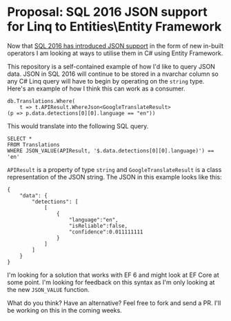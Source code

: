 # Proposal: SQL 2016 JSON support for Linq to Entities\Entity Framework

Now that [SQL 2016 has introduced JSON support](https://blogs.msdn.microsoft.com/jocapc/2015/05/16/json-support-in-sql-server-2016/) in the form of new in-built operators I am looking at ways to utilise them in C# using Entity Framework.

This repository is a self-contained example of how I'd like to query JSON data. JSON in SQL 2016 will continue to be stored in a nvarchar column so any C# Linq query will have to begin by operating on the `string` type. Here's an example of how I think this can work as a consumer.


    db.Translations.Where(
        t => t.APIResult.WhereJson<GoogleTranslateResult>
    (p => p.data.detections[0][0].language == "en"))


This would translate into the following SQL query.


    SELECT *
    FROM Translations
    WHERE JSON_VALUE(APIResult, '$.data.detections[0][0].language)') == 'en'


`APIResult` is a property of type `string` and `GoogleTranslateResult` is a class representation of the JSON string. The JSON in this example looks like this:


    {
        "data": {
            "detections": [
                [
                    {
                        "language":"en",
                        "isReliable":false,
                        "confidence":0.011111111
                    }
                ]
            ]
        }
    }


I'm looking for a solution that works with EF 6 and might look at EF Core at some point. I'm looking for feedback on this syntax as I'm only looking at the new `JSON_VALUE` function. 

What do you think? Have an alternative? Feel free to fork and send a PR. I'll be working on this in the coming weeks.
